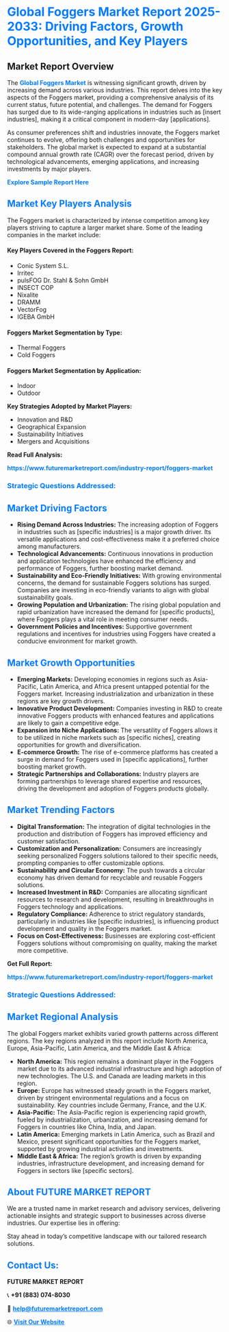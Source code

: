 <h1 style="color: #007BFF;">Global Foggers Market Report 2025-2033: Driving Factors, Growth Opportunities, and Key Players</h1>

<section id="overview">
<h2>Market Report Overview</h2>
<p>The <a href="https://www.futuremarketreport.com/industry-report/foggers-market" style="color: #007BFF; text-decoration: none;"><strong>Global Foggers Market</strong></a> is witnessing significant growth, driven by increasing demand across various industries. This report delves into the key aspects of the Foggers market, providing a comprehensive analysis of its current status, future potential, and challenges. The demand for Foggers has surged due to its wide-ranging applications in industries such as [insert industries], making it a critical component in modern-day [applications].</p>
<p>As consumer preferences shift and industries innovate, the Foggers market continues to evolve, offering both challenges and opportunities for stakeholders. The global market is expected to expand at a substantial compound annual growth rate (CAGR) over the forecast period, driven by technological advancements, emerging applications, and increasing investments by major players.</p>
</section>

<section id="overview">
<p><a href="https://www.futuremarketreport.com/request-sample/reportId=46153" style="color: #007BFF; text-decoration: none;"><strong>Explore Sample Report Here</strong></a></p>
</section>

<section id="key-players">
<h2 style="color: #007BFF;">Market Key Players Analysis</h2>
<p>The Foggers market is characterized by intense competition among key players striving to capture a larger market share. Some of the leading companies in the market include:</p>
<h4>Key Players Covered in the Foggers Report:</h4>
<ul><li>Conic System S.L.</li><li>Irritec</li><li>pulsFOG Dr. Stahl &amp; Sohn GmbH</li><li>INSECT COP</li><li>Nixalite</li><li>DRAMM</li><li>VectorFog</li><li>IGEBA GmbH</li></ul>
<h4>Foggers Market Segmentation by Type:</h4>
<ul><li>Thermal Foggers</li><li>Cold Foggers</li></ul>

<h4>Foggers Market Segmentation by Application:</h4>
<ul><li>Indoor</li><li>Outdoor</li></ul>
<p><strong>Key Strategies Adopted by Market Players:</strong></p>
<ul>
<li>Innovation and R&D</li>
<li>Geographical Expansion</li>
<li>Sustainability Initiatives</li>
<li>Mergers and Acquisitions</li>
</ul>
</section>

<section>
<p><strong>Read Full Analysis: </strong></p><a href="https://www.futuremarketreport.com/industry-report/foggers-market" style="color: #007BFF; text-decoration: none;"><strong>https://www.futuremarketreport.com/industry-report/foggers-market</strong></a>
<h3 style="color: #007BFF;">Strategic Questions Addressed:</h3>
</section>

<section id="driving-factors">
<h2 style="color: #007BFF;">Market Driving Factors</h2>
<ul>
<li><strong>Rising Demand Across Industries:</strong> The increasing adoption of Foggers in industries such as [specific industries] is a major growth driver. Its versatile applications and cost-effectiveness make it a preferred choice among manufacturers.</li>
<li><strong>Technological Advancements:</strong> Continuous innovations in production and application technologies have enhanced the efficiency and performance of Foggers, further boosting market demand.</li>
<li><strong>Sustainability and Eco-Friendly Initiatives:</strong> With growing environmental concerns, the demand for sustainable Foggers solutions has surged. Companies are investing in eco-friendly variants to align with global sustainability goals.</li>
<li><strong>Growing Population and Urbanization:</strong> The rising global population and rapid urbanization have increased the demand for [specific products], where Foggers plays a vital role in meeting consumer needs.</li>
<li><strong>Government Policies and Incentives:</strong> Supportive government regulations and incentives for industries using Foggers have created a conducive environment for market growth.</li>
</ul>
</section>

<section id="growth-opportunities">
<h2 style="color: #007BFF;">Market Growth Opportunities</h2>
<ul>
<li><strong>Emerging Markets:</strong> Developing economies in regions such as Asia-Pacific, Latin America, and Africa present untapped potential for the Foggers market. Increasing industrialization and urbanization in these regions are key growth drivers.</li>
<li><strong>Innovative Product Development:</strong> Companies investing in R&D to create innovative Foggers products with enhanced features and applications are likely to gain a competitive edge.</li>
<li><strong>Expansion into Niche Applications:</strong> The versatility of Foggers allows it to be utilized in niche markets such as [specific niches], creating opportunities for growth and diversification.</li>
<li><strong>E-commerce Growth:</strong> The rise of e-commerce platforms has created a surge in demand for Foggers used in [specific applications], further boosting market growth.</li>
<li><strong>Strategic Partnerships and Collaborations:</strong> Industry players are forming partnerships to leverage shared expertise and resources, driving the development and adoption of Foggers products globally.</li>
</ul>
</section>

<section id="trending-factors">
<h2 style="color: #007BFF;">Market Trending Factors</h2>
<ul>
<li><strong>Digital Transformation:</strong> The integration of digital technologies in the production and distribution of Foggers has improved efficiency and customer satisfaction.</li>
<li><strong>Customization and Personalization:</strong> Consumers are increasingly seeking personalized Foggers solutions tailored to their specific needs, prompting companies to offer customizable options.</li>
<li><strong>Sustainability and Circular Economy:</strong> The push towards a circular economy has driven demand for recyclable and reusable Foggers solutions.</li>
<li><strong>Increased Investment in R&D:</strong> Companies are allocating significant resources to research and development, resulting in breakthroughs in Foggers technology and applications.</li>
<li><strong>Regulatory Compliance:</strong> Adherence to strict regulatory standards, particularly in industries like [specific industries], is influencing product development and quality in the Foggers market.</li>
<li><strong>Focus on Cost-Effectiveness:</strong> Businesses are exploring cost-efficient Foggers solutions without compromising on quality, making the market more competitive.</li>
</ul>
</section>

<section>
<p><strong>Get Full Report: </strong></p><a href="https://www.futuremarketreport.com/industry-report/foggers-market" style="color: #007BFF; text-decoration: none;"><strong>https://www.futuremarketreport.com/industry-report/foggers-market</strong></a>
<h3 style="color: #007BFF;">Strategic Questions Addressed:</h3>
</section>


<section id="regional-analysis">
<h2 style="color: #007BFF;">Market Regional Analysis</h2>
<p>The global Foggers market exhibits varied growth patterns across different regions. The key regions analyzed in this report include North America, Europe, Asia-Pacific, Latin America, and the Middle East & Africa:</p>
<ul>
<li><strong>North America:</strong> This region remains a dominant player in the Foggers market due to its advanced industrial infrastructure and high adoption of new technologies. The U.S. and Canada are leading markets in this region.</li>
<li><strong>Europe:</strong> Europe has witnessed steady growth in the Foggers market, driven by stringent environmental regulations and a focus on sustainability. Key countries include Germany, France, and the U.K.</li>
<li><strong>Asia-Pacific:</strong> The Asia-Pacific region is experiencing rapid growth, fueled by industrialization, urbanization, and increasing demand for Foggers in countries like China, India, and Japan.</li>
<li><strong>Latin America:</strong> Emerging markets in Latin America, such as Brazil and Mexico, present significant opportunities for the Foggers market, supported by growing industrial activities and investments.</li>
<li><strong>Middle East & Africa:</strong> The region’s growth is driven by expanding industries, infrastructure development, and increasing demand for Foggers in sectors like [specific sectors].</li>
</ul>
</section>

<footer>
<h2 style="color: #007BFF;">About FUTURE MARKET REPORT</h2>
<p>We are a trusted name in market research and advisory services, delivering actionable insights and strategic support to businesses across diverse industries. Our expertise lies in offering:</p>

<p>Stay ahead in today’s competitive landscape with our tailored research solutions.</p>

<h2 style="color: #007BFF;">Contact Us:</h2>
<p><strong>FUTURE MARKET REPORT</strong></p>
<p>📞 <strong>+91 (883) 074-8030</strong></p>
<p>📧 <strong><a href="mailto:help@futuremarketreport.com" style="color: #007BFF;">help@futuremarketreport.com</a></strong></p>
<p>🌐 <strong><a href="https://www.futuremarketreport.com/" style="color: #007BFF;">Visit Our Website</a></strong></p>
</footer>